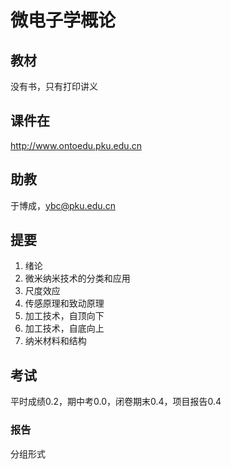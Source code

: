 # 微电子学概论
## 教材
没有书，只有打印讲义
## 课件在
http://www.ontoedu.pku.edu.cn
## 助教
于博成，ybc@pku.edu.cn
## 提要
1. 绪论
2. 微米纳米技术的分类和应用
3. 尺度效应
4. 传感原理和致动原理
5. 加工技术，自顶向下
6. 加工技术，自底向上
7. 纳米材料和结构
## 考试
平时成绩0.2，期中考0.0，闭卷期末0.4，项目报告0.4
### 报告
分组形式
